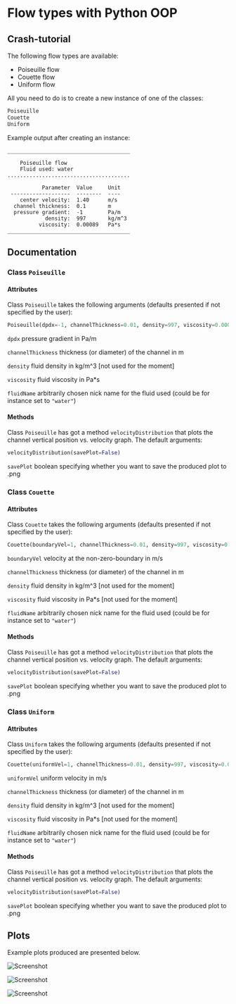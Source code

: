 # Flow types with Python OOP

## Crash-tutorial

The following flow types are available:

* Poiseuille flow
* Couette flow
* Uniform flow

All you need to do is to create a new instance of one of the classes:

```python
Poiseuille
Couette
Uniform
```

Example output after creating an instance:

```
_______________________________________

	Poiseuille flow
	Fluid used: water
.......................................

           Parameter  Value     Unit      
 -------------------  --------  ----      
    center velocity:  1.40      m/s       
  channel thickness:  0.1       m         
  pressure gradient:  -1        Pa/m      
            density:  997       kg/m^3    
          viscosity:  0.00089   Pa*s      
_______________________________________
```

## Documentation

### Class `Poiseuille`

#### Attributes

Class `Poiseuille` takes the following arguments (defaults presented if not specified by the user):

```python
Poiseuille(dpdx=-1, channelThickness=0.01, density=997, viscosity=0.00089, fluidName="unknown")
```

`dpdx` pressure gradient in Pa/m

`channelThickness` thickness (or diameter) of the channel in m

`density` fluid density in kg/m^3 [not used for the moment]

`viscosity` fluid viscosity in Pa*s

`fluidName` arbitrarily chosen nick name for the fluid used (could be for instance set to `"water"`)

#### Methods

Class `Poiseuille` has got a method `velocityDistribution` that plots the channel vertical position vs. velocity graph. The default arguments:

```python
velocityDistribution(savePlot=False)
```

`savePlot` boolean specifying whether you want to save the produced plot to .png

### Class `Couette`

#### Attributes

Class `Couette` takes the following arguments (defaults presented if not specified by the user):

```python
Couette(boundaryVel=1, channelThickness=0.01, density=997, viscosity=0.00089, fluidName="unknown")
```

`boundaryVel` velocity at the non-zero-boundary in m/s

`channelThickness` thickness (or diameter) of the channel in m

`density` fluid density in kg/m^3 [not used for the moment]

`viscosity` fluid viscosity in Pa*s [not used for the moment]

`fluidName` arbitrarily chosen nick name for the fluid used (could be for instance set to `"water"`)

#### Methods

Class `Poiseuille` has got a method `velocityDistribution` that plots the channel vertical position vs. velocity graph. The default arguments:

```python
velocityDistribution(savePlot=False)
```

`savePlot` boolean specifying whether you want to save the produced plot to .png

### Class `Uniform`

#### Attributes

Class `Uniform` takes the following arguments (defaults presented if not specified by the user):

```python
Couette(uniformVel=1, channelThickness=0.01, density=997, viscosity=0.00089, fluidName="unknown")
```

`uniformVel` uniform velocity in m/s

`channelThickness` thickness (or diameter) of the channel in m

`density` fluid density in kg/m^3 [not used for the moment]

`viscosity` fluid viscosity in Pa*s [not used for the moment]

`fluidName` arbitrarily chosen nick name for the fluid used (could be for instance set to `"water"`)

#### Methods

Class `Poiseuille` has got a method `velocityDistribution` that plots the channel vertical position vs. velocity graph. The default arguments:

```python
velocityDistribution(savePlot=False)
```

`savePlot` boolean specifying whether you want to save the produced plot to .png

## Plots

Example plots produced are presented below.

![Screenshot](/poiseuille_flow_dpdx-1_channelThickness0.1_water.png)

![Screenshot](/couette_flow_boundaryVel1_channelThickness1_water.png)

![Screenshot](/uniform_flow_uniformVel1_channelThickness0.5_methane.png)
